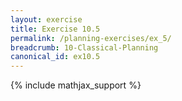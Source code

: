 ```yaml
---
layout: exercise
title: Exercise 10.5
permalink: /planning-exercises/ex_5/
breadcrumb: 10-Classical-Planning
canonical_id: ex10.5
---
```


{% include mathjax_support %}
